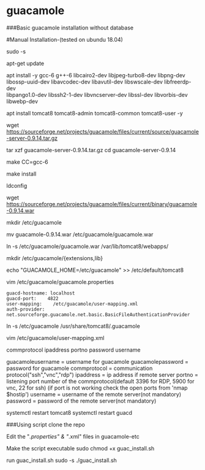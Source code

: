 # guacamole

###Basic guacamole installation without database


#Manual Installation-(tested on ubundu 18.04)

sudo -s

apt-get update

apt install -y  gcc-6 g++-6 libcairo2-dev libjpeg-turbo8-dev libpng-dev \
libossp-uuid-dev libavcodec-dev libavutil-dev libswscale-dev libfreerdp-dev \
libpango1.0-dev libssh2-1-dev libvncserver-dev libssl-dev libvorbis-dev libwebp-dev

apt install tomcat8 tomcat8-admin tomcat8-common tomcat8-user -y

wget https://sourceforge.net/projects/guacamole/files/current/source/guacamole-server-0.9.14.tar.gz

tar xzf guacamole-server-0.9.14.tar.gz 
cd guacamole-server-0.9.14

make CC=gcc-6

make install

ldconfig

wget https://sourceforge.net/projects/guacamole/files/current/binary/guacamole-0.9.14.war

mkdir /etc/guacamole

mv guacamole-0.9.14.war /etc/guacamole/guacamole.war

ln -s /etc/guacamole/guacamole.war /var/lib/tomcat8/webapps/

mkdir /etc/guacamole/{extensions,lib}

echo "GUACAMOLE_HOME=/etc/guacamole" >> /etc/default/tomcat8

vim /etc/guacamole/guacamole.properties

	guacd-hostname: localhost
	guacd-port:    4822
	user-mapping:    /etc/guacamole/user-mapping.xml
	auth-provider:    net.sourceforge.guacamole.net.basic.BasicFileAuthenticationProvider


ln -s /etc/guacamole /usr/share/tomcat8/.guacamole


vim /etc/guacamole/user-mapping.xml

<user-mapping>
	<authorize username="guacamoleusername" password="guacamolepassword">
		<connection name="Mst to be printed on to the guacamole UI">
			<protocol>commprotocol</protocol>
			<param name="hostname">ipaddress</param>
			<param name="port">portno</param>
			<param name="password">password</param>
			<param name="username">username</param>
		</connection>	
	</authorize>
</user-mapping>
			
			
guacamoleusername	=	username for guacamole
guacamolepassword	=	password for guacamole
commprotocol		=	communication protocol("ssh","vnc","rdp")
ipaddress		=	ip address if remote server
portno			=	listening port number of the commprotocol(default 3396 for RDP, 5900 for vnc, 22 for ssh)
				(if port is not working check the open ports from 'nmap $hostip')
username		=	username of the remote server(not mandatory)
password		=	password of the remote server(not mandatory)



systemctl restart tomcat8
systemctl restart guacd


###Using script
clone the repo

Edit the "*.properties" & "*.xml" files in guacamole-etc

Make the script executable
	sudo chmod +x guac_install.sh

run guac_install.sh
	sudo -s
	./guac_install.sh


